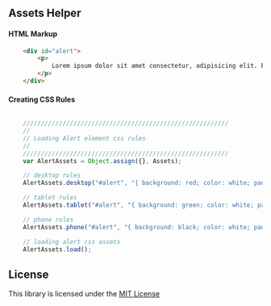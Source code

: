 ## Assets Helper

#### HTML Markup

```html
    <div id="alert">
        <p>
            Lorem ipsum dolor sit amet consectetur, adipisicing elit. Porro debitis odio nisi. Odit eligendi necessitatibus maxime ab deleniti in voluptatem, obcaecati exercitationem ducimus adipisci soluta hic laboriosam dolorem animi. Facere.
        </p>
    </div>
```


#### Creating CSS Rules

```js

    /////////////////////////////////////////////////////////
    //
    // Loading Alert element css rules
    //
    /////////////////////////////////////////////////////////
    var AlertAssets = Object.assign({}, Assets);

    // desktop rules
    AlertAssets.desktop("#alert", "{ background: red; color: white; padding: 100px }");

    // tablet rules
    AlertAssets.tablet("#alert", "{ background: green; color: white; padding: 50px }");

    // phone rules
    AlertAssets.phone("#alert", "{ background: black; color: white; padding: 20px }");

    // loading alert css assets
    AlertAssets.load();

```


## License
This library is licensed under the [MIT License](https://github.com/iftekhersunny/assets-helper/blob/master/LICENSE)
